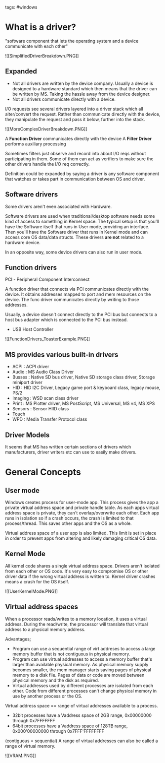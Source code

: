 tags: #windows 


# What is a driver?
"software component that lets the operating system and a device communicate with each other"

![[SimplifiedDriverBreakdown.PNG]]

## Expanded
+ Not all drivers are written by the device company. Usually a device is designed to a hardware standard which then means that the driver can be written by MS. Taking the hassle away from the device designer.
+ Not all drivers communicate directly with a device.

I/O requests see several drivers layered into a driver stack which all alter/convert the request. Rather than communicate directly with the device, they manipulate the request and pass it below, further into the stack. 

![[MoreComplexDriverBreakdown.PNG]]

A **Function Driver** communicates directly with the device
A **Filter Driver** performs auxiliary processing

Sometimes filters just observe and record into about I/O reqs without participating in them. Some of them can act as verifiers to make sure the other drivers handle the I/O req correctly.

Definition could be expanded by saying a driver is any software component that watches or takes part in communication between OS and driver.

## Software drivers
Some drivers aren't even associated with Hardware.

Software drivers are used when traditional/desktop software needs some kind of access to something in Kernel space. The typical setup is that you'll have the Software itself that runs in User mode, providing an interface. Then you'll have the Software driver that runs in Kernel mode and can access core OS data/data structs. These drivers **are not** related to a hardware device.

In an opposite way, some device drivers can also run in user mode. 

## Function drivers
PCI - Peripheral Component Interconnect

A function driver that connects via PCI communicates directly with the device. It obtains addresses mapped to port and mem resources on the device. The func driver communicates directly by writing to those addresses. 

Usually, a device doesn't connect directly to the PCI bus but connects to a host bus adapter which is connected to the PCI bus instead. 
+ USB Host Controller

![[FunctionDrivers_ToasterExample.PNG]]


## MS provides various built-in drivers
+ ACPI     : ACPI driver
+ Audio   : MS Audio Class Driver
+ Busses  : Native SD bus driver, Native SD storage class driver, Storage miniport driver
+ HID       : HID I2C Driver, Legacy game port & keyboard class, legacy mouse, PS/2
+ Imaging : WSD scan class driver
+ Print       : MS Plotter driver, MS PostScript, MS Universal, MS v4, MS XPS
+ Sensors  : Sensor HIID class
+ Touch
+ WPD      : Media Transfer Protocol class

## Driver Models
It seems that MS has written certain sections of drivers which manufacturers, driver writers etc can use to easily make drivers.

# General Concepts

## User mode
Windows creates process for user-mode app. This process gives the app a private virtual address space and private handle table. As each apps virtual address space is private, they can't overlap/overwrite each other. Each app runs in isolation so if a crash occurs, the crash is limited to that process/thread. This saves other apps and the OS as a whole. 

Virtual address space of a user app is also limited. This limit is set in place in order to prevent apps from altering and likely damaging critical OS data. 

## Kernel Mode 
All kernel code shares a single virtual address space. Drivers aren't isolated from each other or OS code. It's very easy to compromise OS or other driver data if the wrong virtual address is written to. Kernel driver crashes means a crash for the OS itself. 

![[UserKernelMode.PNG]]

## Virtual address spaces
When a processor reads/writes to a memory location, it uses a virtual address. During the read/write, the processor will translate that virtual address to a physical memory address.

Advantages;
+ Program can use a sequential range of virt addreses to access a large memory buffer that is not contiguous in physical memory. 
+ Program can use virtual addresses to access a memory buffer that's larger than available physical memory. As physical memory supply becomes smaller, the mem manager starts saving pages of physical memory to a disk file. Pages of data or code are moved between physical memory and the disk as required.
+ Virtual addresses used by different processes are isolated from each other. Code from different processes can't change physical memory in use by another process or the OS.

Virtual address space == range of virtual addresses available to a process.
+ 32bit processes have a Vaddress space of 2GB range, 0x00000000 through 0x7FFFFFFF
+ 64bit processes have a Vaddress space of 128TB range, 0x000'00000000 through 0x7FFF'FFFFFFFF


(contiguous = sequential)
A range of virtual addresses can also be called a range of virtual memory. 

![[VRAM.PNG]]



